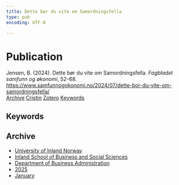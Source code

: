 ```yaml
---
title: Dette bør du vite om Samordningsfella
type: pub
encoding: UTF-8

---
```

<h1>Publication</h1>
<article id="csl-bib-container-R6Q32DP9" class="csl-bib-container">
  <div class="csl-bib-body"> <div class="csl-entry">Jensen, B. (2024). Dette bør du vite om Samordningsfella. <i>Fagbladet samfunn og økonomi</i>, 52–68. <a href="https://www.samfunnogokonomi.no/2024/07/dette-bor-du-vite-om-samordningsfella/">https://www.samfunnogokonomi.no/2024/07/dette-bor-du-vite-om-samordningsfella/</a></div> </div>
  <div class="csl-bib-buttons">
    <a href="#taxonomy-article-R6Q32DP9" alt="archive" class="csl-bib-button">Archive</a>
    <a href="https://app.cristin.no/results/show.jsf?id=2348370" alt="Cristin" class="csl-bib-button">Cristin</a>
    <a href="http://zotero.org/groups/5881554/items/R6Q32DP9" alt="Zotero" class="csl-bib-button">Zotero</a>
    <a href="#keywords-article-R6Q32DP9" alt="keywords" class="csl-bib-button">Keywords</a>
  </div>
  <div id="csl-bib-meta-container-R6Q32DP9"></div>
</article>
<div id="csl-bib-meta-R6Q32DP9" class="csl-bib-meta">
  <article id="keywords-article-R6Q32DP9" class="keywords-article">
    <h1>Keywords</h1>
    
  </article>
  <article id="taxonomy-article-R6Q32DP9" class="taxonomy-article">
    <h1>Archive</h1>
    <ul>
      <li><a href="{{< params subfolder >}}en/archive/?key=3DCRN523">University of Inland Norway</a></li>
      <li><a href="{{< params subfolder >}}en/archive/?key=DU8Q9LN9">Inland School of Business and Social Sciences</a></li>
      <li><a href="{{< params subfolder >}}en/archive/?key=3IQA89I8">Department of Business Administration</a></li>
      <li><a href="{{< params subfolder >}}en/archive/?key=7XFLPQNF">2025</a></li>
      <li><a href="{{< params subfolder >}}en/archive/?key=GN22DUGA">January</a></li>
    </ul>
  </article>
</div>
